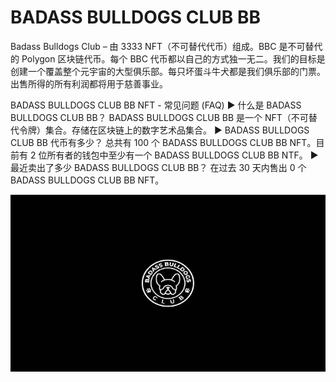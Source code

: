 # BADASS BULLDOGS CLUB BB

Badass Bulldogs Club – 由 3333 NFT（不可替代代币）组成。BBC 是不可替代的 Polygon 区块链代币。每个 BBC 代币都以自己的方式独一无二。我们的目标是创建一个覆盖整个元宇宙的大型俱乐部。每只坏蛋斗牛犬都是我们俱乐部的门票。出售所得的所有利润都将用于慈善事业。

BADASS BULLDOGS CLUB BB NFT - 常见问题 (FAQ)
▶ 什么是 BADASS BULLDOGS CLUB BB？
BADASS BULLDOGS CLUB BB 是一个 NFT（不可替代令牌）集合。存储在区块链上的数字艺术品集合。
▶ BADASS BULLDOGS CLUB BB 代币有多少？
总共有 100 个 BADASS BULLDOGS CLUB BB NFT。目前有 2 位所有者的钱包中至少有一个 BADASS BULLDOGS CLUB BB NTF。
▶ 最近卖出了多少 BADASS BULLDOGS CLUB BB？
在过去 30 天内售出 0 个 BADASS BULLDOGS CLUB BB NFT。

![unnamed](unnamed.jpg)
